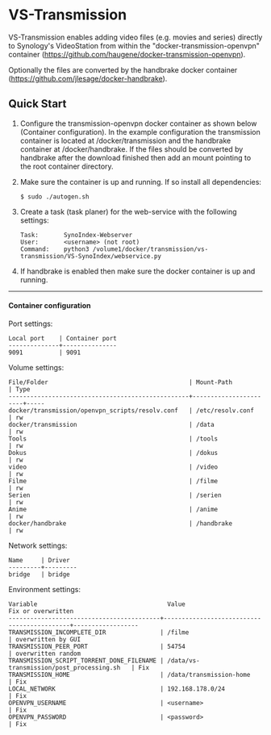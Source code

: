 #  VS-Transmission

VS-Transmission enables adding video files (e.g. movies and series) directly to Synology's VideoStation from within the "docker-transmission-openvpn" container (https://github.com/haugene/docker-transmission-openvpn).

Optionally the files are converted by the handbrake docker container (https://github.com/jlesage/docker-handbrake).

## Quick Start

1. Configure the transmission-openvpn docker container as shown below (Container configuration). In the example configuration the transmission container is located at /docker/transmission and the handbrake container at /docker/handbrake. If the files should be converted by handbrake after the download finished then add an mount pointing to the root container directory.

2. Make sure the container is up and running. If so install all dependencies:
    ```
    $ sudo ./autogen.sh
    ```

3. Create a task (task planer) for the web-service with the following settings:
	```
    Task:       SynoIndex-Webserver
    User:       <username> (not root)
    Command:    python3 /volume1/docker/transmission/vs-transmission/VS-SynoIndex/webservice.py
    ```

4. If handbrake is enabled then make sure the docker container is up and running.

----
#### Container configuration

Port settings:
```
Local port    | Container port
--------------+---------------
9091          | 9091
```

Volume settings:
```
File/Folder                                       | Mount-Path            | Type
--------------------------------------------------+-----------------------+-----
docker/transmission/openvpn_scripts/resolv.conf   | /etc/resolv.conf      | rw
docker/transmission                               | /data                 | rw
Tools                                             | /tools                | rw
Dokus                                             | /dokus                | rw
video                                             | /video                | rw
Filme                                             | /filme                | rw
Serien                                            | /serien               | rw
Anime                                             | /anime                | rw
docker/handbrake                                  | /handbrake            | rw
```

Network settings:
```
Name     | Driver
---------+---------
bridge   | bridge
```


Environment settings:
```
Variable                                    Value                                       Fix or overwritten
------------------------------------------+--------------------------------------------+------------------
TRANSMISSION_INCOMPLETE_DIR               | /filme                                     | overwritten by GUI
TRANSMISSION_PEER_PORT                    | 54754                                      | overwritten random
TRANSMISSION_SCRIPT_TORRENT_DONE_FILENAME | /data/vs-transmission/post_processing.sh   | Fix
TRANSMISSION_HOME                         | /data/transmission-home                    | Fix
LOCAL_NETWORK                             | 192.168.178.0/24                           | Fix
OPENVPN_USERNAME                          | <username>                                 | Fix
OPENVPN_PASSWORD                          | <password>                                 | Fix
```
